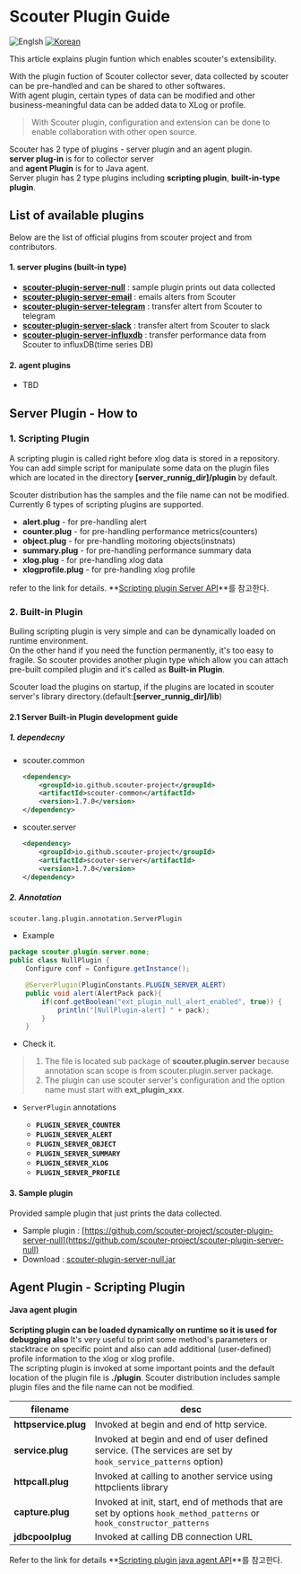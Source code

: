 ﻿# Scouter Plugin Guide
![Englsh](https://img.shields.io/badge/language-English-orange.svg) [![Korean](https://img.shields.io/badge/language-Korean-blue.svg)](Plugin-Guide_kr.md)

This article explains plugin funtion which enables scouter's extensibility. 

With the plugin fuction of Scouter collector sever, data collected by scouter can be pre-handled and can be shared to other softwares.  
With agent plugin, certain types of data can be modified and other business-meaningful data can be added data to XLog or profile. 

> With Scouter plugin, configuration and extension can be done to enable collaboration with other open source.

Scouter has 2 type of plugins - server plugin and an agent plugin.  
**server plug-in** is for to collector server  
and **agent Plugin** is for to Java agent.  
Server plugin has 2 type plugins including **scripting plugin**, **built-in-type plugin**.

## List of available plugins
Below are the list of official plugins from scouter project and from contributors.

#### 1. server plugins (built-in type)
* **[scouter-plugin-server-null](https://github.com/scouter-project/scouter-plugin-server-null)** : sample plugin prints out data collected
* **[scouter-plugin-server-email](https://github.com/scouter-project/scouter-plugin-server-alert-email)** : emails alters from Scouter
* **[scouter-plugin-server-telegram](https://github.com/scouter-project/scouter-plugin-server-alert-telegram)** : transfer altert from Scouter to telegram
* **[scouter-plugin-server-slack](https://github.com/scouter-project/scouter-plugin-server-alert-slack)** : transfer altert from Scouter to slack
* **[scouter-plugin-server-influxdb](https://github.com/scouter-project/scouter-plugin-server-influxdb)** : transfer performance data from Scouter to influxDB(time series DB)

#### 2. agent plugins
* TBD

## Server Plugin - How to

### 1. Scripting Plugin
A scripting plugin is called right before xlog data is stored in a repository.
You can add simple script for manipulate some data on the plugin files which are located in the directory **[server_runnig_dir]/plugin** by default.
 
Scouter distribution has the samples and the file name can not be modified.  
Currently 6 types of scripting plugins are supported.
* **alert.plug** - for pre-handling alert
* **counter.plug** - for pre-handling performance metrics(counters)
* **object.plug** - for pre-handling moitoring objects(instnats)
* **summary.plug** - for pre-handling performance summary data
* **xlog.plug** - for pre-handling xlog data
* **xlogprofile.plug** - for pre-handling xlog profile

refer to the link for details. 
**[Scripting plugin Server API](Server-Plugin-Scripting.md)**를 참고한다.

### 2. Built-in Plugin
Builing scripting plugin is very simple and can be dynamically loaded on runtime environment.  
On the other hand if you need the function permanently, it's too easy to fragile.
So scouter provides another plugin type which allow you can attach pre-built compiled plugin and it's called as **Built-in Plugin**.

Scouter load the plugins on startup, if the plugins are located in scouter server's library directory.(default:**[server_runnig_dir]/lib**)

#### 2.1 Server Built-in Plugin development guide
##### 1. dependecny
 * scouter.common
    ```xml
    <dependency>
        <groupId>io.github.scouter-project</groupId>
        <artifactId>scouter-common</artifactId>
        <version>1.7.0</version>
    </dependency>
    ```
 * scouter.server
    ```xml
    <dependency>
        <groupId>io.github.scouter-project</groupId>
        <artifactId>scouter-server</artifactId>
        <version>1.7.0</version>
    </dependency>
    ```
##### 2. Annotation
```scouter.lang.plugin.annotation.ServerPlugin ```

* Example
```java
package scouter.plugin.server.none;
public class NullPlugin {
    Configure conf = Configure.getInstance();

	@ServerPlugin(PluginConstants.PLUGIN_SERVER_ALERT)
    public void alert(AlertPack pack){
        if(conf.getBoolean("ext_plugin_null_alert_enabled", true)) {
            println("[NullPlugin-alert] " + pack);
        }
    }
```

* Check it.
> 1. The file is located sub package of **scouter.plugin.server** because annotation scan scope is from scouter.plugin.server package.  
> 2. The plugin can use scouter server's configuration and the option name must start with **ext_plugin_xxx**. 

* ```ServerPlugin``` annotations

    * **```PLUGIN_SERVER_COUNTER```**
    * **```PLUGIN_SERVER_ALERT```**
    * **```PLUGIN_SERVER_OBJECT```**
    * **```PLUGIN_SERVER_SUMMARY```**
    * **```PLUGIN_SERVER_XLOG```**
    * **```PLUGIN_SERVER_PROFILE```**

#### 3. Sample plugin
Provided sample plugin that just prints the data collected. 
 * Sample plugin : [https://github.com/scouter-project/scouter-plugin-server-null](https://github.com/scouter-project/scouter-plugin-server-null)
 * Download : [scouter-plugin-server-null.jar](https://github.com/scouter-project/scouter-plugin-server-null/releases/download/v1.0/scouter-plugin-server-null.jar)


## Agent Plugin - Scripting Plugin

#### Java agent plugin
**Scripting plugin can be loaded dynamically on runtime so it is used for debugging also** 
It's very useful to print some method's parameters or stacktrace on specific point and also can add additional (user-defined) profile information to the xlog or xlog profile.   
The scripting plugin is invoked at some important points and the default location of the plugin file is **./plugin**.
Scouter distribution includes sample plugin files and the file name can not be modified.
 
|filename               |    desc                  |
|-------------------|-------------------------|
|**httpservice.plug**    | Invoked at begin and end of http service. |
|**service.plug**        | Invoked at begin and end of user defined service. (The services are set by ```hook_service_patterns``` option) |
|**httpcall.plug**       | Invoked at calling to another service using httpclients library |
|**capture.plug**        | Invoked at init, start, end of methods that are set by options ```hook_method_patterns``` or ```hook_constructor_patterns```  |
|**jdbcpoolplug**        | Invoked at calling DB connection URL |

Refer to the link for details **[Scripting plugin java agent API](JavaAgent-Plugin-Scripting.md)**를 참고한다.
